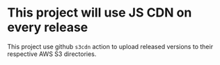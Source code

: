 # This project will use JS CDN on every release

This project use github `s3cdn` action to upload released versions to their respective AWS S3 directories.
